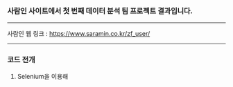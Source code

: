 ### 사람인 사이트에서 첫 번째 데이터 분석 팀 프로젝트 결과입니다.
* * *
사람인 웹 링크 : <https://www.saramin.co.kr/zf_user/>
* * *
### 코드 전개 
1. Selenium을 이용해 
